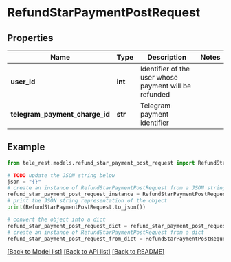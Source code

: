 # RefundStarPaymentPostRequest


## Properties

Name | Type | Description | Notes
------------ | ------------- | ------------- | -------------
**user_id** | **int** | Identifier of the user whose payment will be refunded | 
**telegram_payment_charge_id** | **str** | Telegram payment identifier | 

## Example

```python
from tele_rest.models.refund_star_payment_post_request import RefundStarPaymentPostRequest

# TODO update the JSON string below
json = "{}"
# create an instance of RefundStarPaymentPostRequest from a JSON string
refund_star_payment_post_request_instance = RefundStarPaymentPostRequest.from_json(json)
# print the JSON string representation of the object
print(RefundStarPaymentPostRequest.to_json())

# convert the object into a dict
refund_star_payment_post_request_dict = refund_star_payment_post_request_instance.to_dict()
# create an instance of RefundStarPaymentPostRequest from a dict
refund_star_payment_post_request_from_dict = RefundStarPaymentPostRequest.from_dict(refund_star_payment_post_request_dict)
```
[[Back to Model list]](../README.md#documentation-for-models) [[Back to API list]](../README.md#documentation-for-api-endpoints) [[Back to README]](../README.md)


